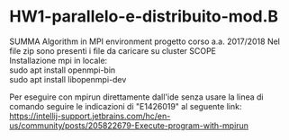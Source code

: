# HW1-parallelo-e-distribuito-mod.B
SUMMA Algorithm in MPI environment progetto corso a.a. 2017/2018 
Nel file zip sono presenti i file da caricare su cluster SCOPE  
Installazione mpi in locale:  
sudo apt install openmpi-bin   
sudo apt install libopenmpi-dev  
  
Per eseguire con mpirun direttamente dall'ide senza usare la linea di comando seguire le indicazioni di "E1426019" al seguente link: https://intellij-support.jetbrains.com/hc/en-us/community/posts/205822679-Execute-program-with-mpirun
